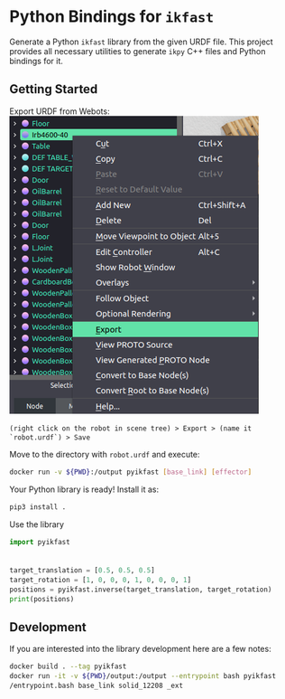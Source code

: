 # Python Bindings for `ikfast`

Generate a Python `ikfast` library from the given URDF file.
This project provides all necessary utilities to generate `ikpy` C++ files and Python bindings for it.

## Getting Started

Export URDF from Webots:  
![Export URDF menu](./assets/menu.png)
```
(right click on the robot in scene tree) > Export > (name it `robot.urdf`) > Save
```

Move to the directory with `robot.urdf` and execute:
```bash
docker run -v ${PWD}:/output pyikfast [base_link] [effector]
```

Your Python library is ready!
Install it as:
```bash
pip3 install .
```

Use the library
```python
import pyikfast


target_translation = [0.5, 0.5, 0.5]
target_rotation = [1, 0, 0, 0, 1, 0, 0, 0, 1]
positions = pyikfast.inverse(target_translation, target_rotation)
print(positions)
```

## Development
If you are interested into the library development here are a few notes:

```bash
docker build . --tag pyikfast
docker run -it -v ${PWD}/output:/output --entrypoint bash pyikfast
/entrypoint.bash base_link solid_12208 _ext
```
